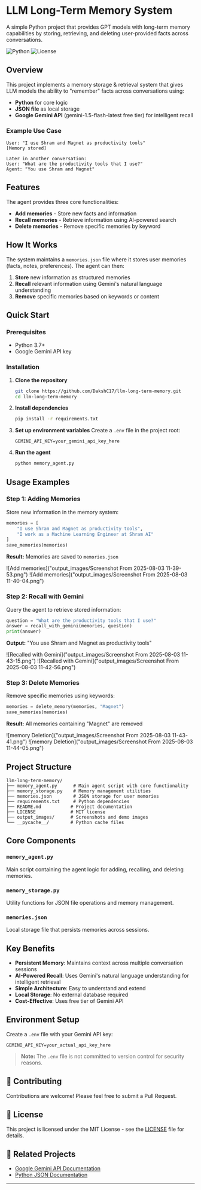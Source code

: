 # LLM Long-Term Memory System 

A simple Python project that provides GPT models with long-term memory capabilities by storing, retrieving, and deleting user-provided facts across conversations.

![Python](https://img.shields.io/badge/python-v3.7+-blue.svg)
![License](https://img.shields.io/badge/license-MIT-green.svg)

##  Overview

This project implements a memory storage & retrieval system that gives LLM models the ability to "remember" facts across conversations using:

- **Python** for core logic
- **JSON file** as local storage
- **Google Gemini API** (gemini-1.5-flash-latest free tier) for intelligent recall

### Example Use Case
```
User: "I use Shram and Magnet as productivity tools"
[Memory stored]

Later in another conversation:
User: "What are the productivity tools that I use?"
Agent: "You use Shram and Magnet"
```

##  Features

The agent provides three core functionalities:

-  **Add memories** - Store new facts and information
-  **Recall memories** - Retrieve information using AI-powered search
-  **Delete memories** - Remove specific memories by keyword

##  How It Works

The system maintains a `memories.json` file where it stores user memories (facts, notes, preferences). The agent can then:

1. **Store** new information as structured memories
2. **Recall** relevant information using Gemini's natural language understanding
3. **Remove** specific memories based on keywords or content

##  Quick Start

### Prerequisites

- Python 3.7+
- Google Gemini API key

### Installation

1. **Clone the repository**
   ```bash
   git clone https://github.com/DakshC17/llm-long-term-memory.git
   cd llm-long-term-memory
   ```

2. **Install dependencies**
   ```bash
   pip install -r requirements.txt
   ```

3. **Set up environment variables**
   Create a `.env` file in the project root:
   ```env
   GEMINI_API_KEY=your_gemini_api_key_here
   ```

4. **Run the agent**
   ```bash
   python memory_agent.py
   ```

##  Usage Examples

### Step 1: Adding Memories

Store new information in the memory system:

```python
memories = [
    "I use Shram and Magnet as productivity tools",
    "I work as a Machine Learning Engineer at Shram AI"
]
save_memories(memories)
```

**Result:** Memories are saved to `memories.json`

![Add memories]("output_images/Screenshot From 2025-08-03 11-39-53.png")
![Add memories]("output_images/Screenshot From 2025-08-03 11-40-04.png")





### Step 2: Recall with Gemini

Query the agent to retrieve stored information:

```python
question = "What are the productivity tools that I use?"
answer = recall_with_gemini(memories, question)
print(answer)
```

**Output:** "You use Shram and Magnet as productivity tools"

![Recalled with Gemini]("output_images/Screenshot From 2025-08-03 11-43-15.png")
![Recalled with Gemini]("output_images/Screenshot From 2025-08-03 11-42-56.png")


### Step 3: Delete Memories

Remove specific memories using keywords:

```python
memories = delete_memory(memories, "Magnet")
save_memories(memories)
```

**Result:** All memories containing "Magnet" are removed

![memory Deletion]("output_images/Screenshot From 2025-08-03 11-43-41.png")
![memory Deletion]("output_images/Screenshot From 2025-08-03 11-44-05.png")



##  Project Structure

```
llm-long-term-memory/
├── memory_agent.py      # Main agent script with core functionality
├── memory_storage.py    # Memory management utilities
├── memories.json        # JSON storage for user memories
├── requirements.txt     # Python dependencies
├── README.md           # Project documentation
├── LICENSE             # MIT license
├── output_images/      # Screenshots and demo images
└── __pycache__/        # Python cache files
```

##  Core Components

### `memory_agent.py`
Main script containing the agent logic for adding, recalling, and deleting memories.

### `memory_storage.py`
Utility functions for JSON file operations and memory management.

### `memories.json`
Local storage file that persists memories across sessions.

##  Key Benefits

- **Persistent Memory**: Maintains context across multiple conversation sessions
- **AI-Powered Recall**: Uses Gemini's natural language understanding for intelligent retrieval
- **Simple Architecture**: Easy to understand and extend
- **Local Storage**: No external database required
- **Cost-Effective**: Uses free tier of Gemini API

##  Environment Setup

Create a `.env` file with your Gemini API key:

```env
GEMINI_API_KEY=your_actual_api_key_here
```

> **Note:** The `.env` file is not committed to version control for security reasons.


## 🤝 Contributing

Contributions are welcome! Please feel free to submit a Pull Request.

## 📄 License

This project is licensed under the MIT License - see the [LICENSE](LICENSE) file for details.

## 🔗 Related Projects

- [Google Gemini API Documentation](https://ai.google.dev/docs)
- [Python JSON Documentation](https://docs.python.org/3/library/json.html)

---


